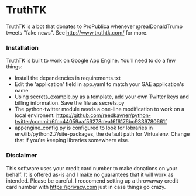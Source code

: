 # TruthTK

TruthTK is a bot that donates to ProPublica whenever @realDonaldTrump tweets "fake news". See http://www.truthtk.com/ for more.

### Installation
TruthTK is built to work on Google App Engine. You'll need to do a few things:
- Install the dependencies in requirements.txt
- Edit the 'application' field in app.yaml to match your GAE application's name
- Using secrets_example.py as a template, add your own Twitter keys and billing information. Save the file as secrets.py
- The python-twitter module needs a one-line modification to work on a local environent: https://github.com/reedkavner/python-twitter/commit/6fcc44059aaf56278deaf6f6176bc9339780661f
- appengine_config.py is configured to look for lobraries in env/lib/python2.7/site-packages, the default path for Virtualenv. Change that if you're keeping libraries somewhere else.

### Disclaimer
This software uses your credit card number to make donations on your behalf. It is offered as-is and I make no guarantees that it will work as intended. Please be careful. I reccomend setting up a throwaway credit card number with https://privacy.com just in case things go crazy.
